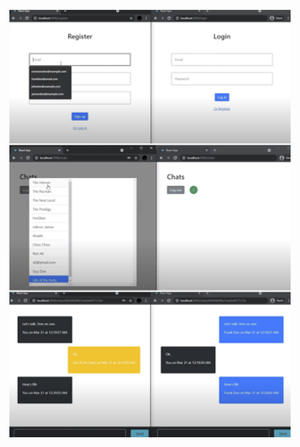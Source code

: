 ![ResgisterAndLogin](ResgisterAndLogin.png)
![ChooseChatRoom](ChooseChatRoom.png)
![Chats](Chats.png)